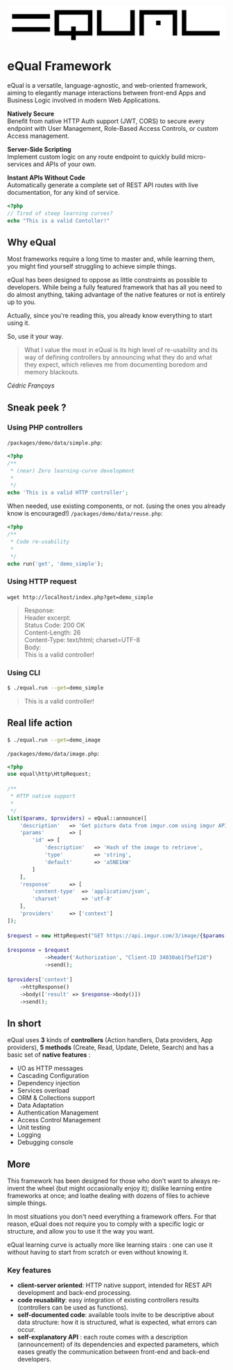 ![](assets/img/equal_logo_w_bg.png)

# eQual Framework

eQual is a versatile, language-agnostic, and web-oriented framework, aiming to elegantly manage interactions between front-end Apps and Business Logic involved in modern Web Applications.

**Natively Secure**  
Benefit from native HTTP Auth support (JWT, CORS) to secure every endpoint with User Management, Role-Based Access Controls, or custom Access management.

**Server-Side Scripting**  
Implement custom logic on any route endpoint to quickly build micro-services and  APIs of your own.

**Instant APIs Without Code**  
Automatically generate a complete set of REST API routes with live documentation, for any kind of service.


```php
<?php
// Tired of steep learning curves?
echo "This is a valid Contoller!"
```



## Why eQual

Most frameworks require a long time to master and, while learning them, you might find yourself struggling to achieve simple things.



eQual has been designed to oppose as little constraints as possible to developers. While being a fully featured framework that has all you need to do almost anything, taking advantage of the native features or not is entirely up to you.



Actually, since you're reading this, you already know everything to start using it.

So, use it your way.



> What I value the most in eQual is its high level of re-usability and its way of defining controllers by announcing what they do and what they expect, which relieves me from documenting boredom and memory blackouts.

*Cédric Françoys*




## Sneak peek ?

### Using PHP controllers
`/packages/demo/data/simple.php`:

```php
<?php
/**
 * (near) Zero learning-curve development
 *
 */
echo 'This is a valid HTTP controller';
```

When needed, use existing components, or not. (using the ones you already know is encouraged!)
`/packages/demo/data/reuse.php`:

```php
<?php
/**
 * Code re-usability
 *
 */
echo run('get', 'demo_simple');
```


### Using HTTP request

`wget http://localhost/index.php?get=demo_simple`

> Response:  
> Header excerpt:  
> Status Code: 200 OK  
> Content-Length: 26  
> Content-Type: text/html; charset=UTF-8  
> Body:  
> This is a valid controller!

### Using CLI
```bash
$ ./equal.run --get=demo_simple
```

> This is a valid controller!


## Real life action
```bash
$ ./equal.run --get=demo_image
```

`/packages/demo/data/image.php`:

```php
<?php
use equal\http\HttpRequest;

/**
 * HTTP native support
 *
 */
list($params, $providers) = eQual::announce([
    'description'   => 'Get picture data from imgur.com using imgur API.',
    'params'        => [
        'id' => [
            'description'   => 'Hash of the image to retrieve',
            'type'          => 'string',
            'default'       => 'a5NE1kW'
        ]
    ],
    'response'      => [
        'content-type'  => 'application/json',
        'charset'       => 'utf-8'
    ],
    'providers'     => ['context']
]);

$request = new HttpRequest("GET https://api.imgur.com/3/image/{$params['id']}");

$response = $request
            ->header('Authorization', "Client-ID 34030ab1f5ef12d")
            ->send();
            
$providers['context']
    ->httpResponse()
    ->body(['result' => $response->body()])
    ->send();
```



## In short

eQual uses **3** kinds of **controllers** (Action handlers, Data providers, App providers), **5 methods** (Create, Read, Update, Delete, Search) and has a basic set of **native features** : 

* I/O as HTTP messages 
* Cascading Configuration 
* Dependency injection
* Services overload
* ORM & Collections support
* Data Adaptation
* Authentication Management
* Access Control Management
* Unit testing
* Logging
* Debugging console



## More


This framework has been designed for those who don't want to always re-invent the wheel (but might occasionally enjoy it); dislike learning entire frameworks at once; and loathe dealing with dozens of files to achieve simple things.

In most situations you don't need everything a framework offers. For that reason, eQual does not require you to comply with a specific logic or structure, and allow you to use it the way you want.


eQual learning curve is actually more like learning stairs : one can use it without having to start from scratch or even without knowing it.



### Key features

* **client-server oriented**: HTTP native support, intended for REST API development and back-end processing.
* **code reusability**: easy integration of existing controllers results (controllers can be used as functions).
* **self-documented code**: available tools invite to be descriptive about data structure: how it is structured, what is expected, what errors can occur.
* **self-explanatory API** : each route comes with a description (announcement) of its dependencies and expected parameters, which eases greatly the communication between front-end and back-end developers.


